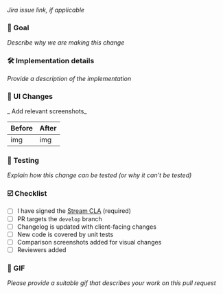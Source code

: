 _Jira issue link, if applicable_

### 🎯 Goal

_Describe why we are making this change_

### 🛠 Implementation details

_Provide a description of the implementation_

### 🎨 UI Changes

_ Add relevant screenshots_

| Before | After |
| --- | --- |
| img | img |

### 🧪 Testing

_Explain how this change can be tested (or why it can't be tested)_

### ☑️ Checklist

- [ ] I have signed the [Stream CLA](https://docs.google.com/forms/d/e/1FAIpQLScFKsKkAJI7mhCr7K9rEIOpqIDThrWxuvxnwUq2XkHyG154vQ/viewform) (required)
- [ ] PR targets the `develop` branch
- [ ] Changelog is updated with client-facing changes
- [ ] New code is covered by unit tests
- [ ] Comparison screenshots added for visual changes
- [ ] Reviewers added

### 🎉 GIF

_Please provide a suitable gif that describes your work on this pull request_
